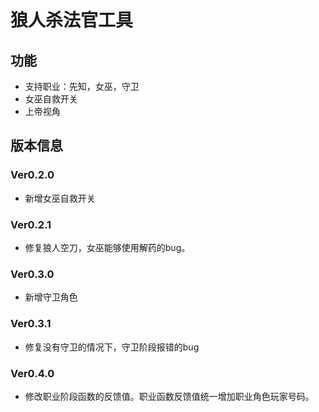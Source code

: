 # 狼人杀法官工具

## 功能

- 支持职业：先知，女巫，守卫
- 女巫自救开关
- 上帝视角

## 版本信息

### Ver0.2.0

- 新增女巫自救开关

### Ver0.2.1

- 修复狼人空刀，女巫能够使用解药的bug。

### Ver0.3.0

- 新增守卫角色

### Ver0.3.1

- 修复没有守卫的情况下，守卫阶段报错的bug

### Ver0.4.0

- 修改职业阶段函数的反馈值。职业函数反馈值统一增加职业角色玩家号码。
